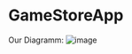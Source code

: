# GameStoreApp
Our Diagramm:
![image](https://user-images.githubusercontent.com/106618094/212104103-0ac62ec9-cd03-44e9-8dcb-261032ba0f41.png)
